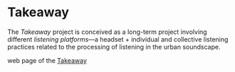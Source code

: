 # Takeaway

The _Takeaway_ project is conceived as a long-term project involving different _listening platforms_—a headset + individual and collective listening practices related to the processing of listening in the urban soundscape.

web page of the [Takeaway](https://takeaway.pink/)


